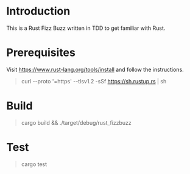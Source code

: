 # Introduction
This is a Rust Fizz Buzz written in TDD to get familiar with Rust.

# Prerequisites
Visit https://www.rust-lang.org/tools/install and follow the
instructions.

  > curl --proto '=https' --tlsv1.2 -sSf https://sh.rustup.rs | sh

# Build
  > cargo build && ./target/debug/rust_fizzbuzz

# Test
  > cargo test

